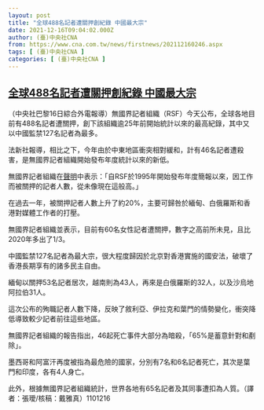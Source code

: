 ```yaml
---
layout: post
title: "全球488名記者遭關押創紀錄 中國最大宗"
date: 2021-12-16T09:04:02.000Z
author: (臺)中央社CNA
from: https://www.cna.com.tw/news/firstnews/202112160246.aspx
tags: [ (臺)中央社CNA ]
categories: [ (臺)中央社CNA ]
---
```

<!--1639645442000-->
[全球488名記者遭關押創紀錄 中國最大宗](https://www.cna.com.tw/news/firstnews/202112160246.aspx)
------

<div>
<div></div><div><p>（中央社巴黎16日綜合外電報導）無國界記者組織（RSF）今天公布，全球各地目前有488名記者遭關押，創下該組織逾25年前開始統計以來的最高紀錄，其中又以中國監禁127名記者為最多。</p><p>法新社報導，相比之下，今年由於中東地區衝突相對緩和，計有46名記者遭殺害，是無國界記者組織開始發布年度統計以來的新低。</p><p>無國界記者組織在<a href="https://rsf.org/en/news/number-journalists-arbitrary-detention-surges-20-488-including-60-women">聲明</a>中表示：「自RSF於1995年開始發布年度簡報以來，因工作而被關押的記者人數，從未像現在這般高。」</p><p>在過去一年，被關押記者人數上升了約20%，主要可歸咎於緬甸、白俄羅斯和香港對媒體工作者的打壓。</p><p>無國界記者組織並表示，目前有60名女性記者遭關押，數字之高前所未見，且比2020年多出了1/3。</p><p>中國監禁127名記者為最大宗，很大程度歸因於北京對香港實施的國安法，破壞了香港長期享有的諸多民主自由。</p><p>緬甸以關押53名記者居次，越南則為43人，再來是白俄羅斯的32人，以及沙烏地阿拉伯31人。</p><p>這次公布的殉職記者人數下降，反映了敘利亞、伊拉克和葉門的情勢變化，衝突降低導致較少記者前往這些地區。</p><p>無國界記者組織的報告指出，46起死亡事件大部分為暗殺，「65%是蓄意針對和剷除」。</p><p>墨西哥和阿富汗再度被指為最危險的國家，分別有7名和6名記者死亡，其次是葉門和印度，各有4人身亡。</p><p>此外，根據無國界記者組織統計，世界各地有65名記者及其同事遭扣為人質。（譯者：張璦/核稿：戴雅真）1101216</p></div>
</div>
